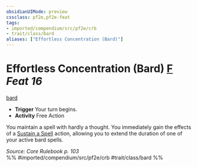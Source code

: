 ```yaml
---
obsidianUIMode: preview
cssclass: pf2e,pf2e-feat
tags:
- imported/compendium/src/pf2e/crb
- trait/class/bard
aliases: ["Effortless Concentration (Bard)"]
---
```

# Effortless Concentration (Bard)  [F](chapter-9-playing-the-game.md#Actions "Free Action") *Feat 16*  
[bard](rules/traits/bard.md)  

- **Trigger** Your turn begins.
- **Activity** Free Action

You maintain a spell with hardly a thought. You immediately gain the effects of a [Sustain a Spell](sustain-a-spell.md) action, allowing you to extend the duration of one of your active bard spells.

*Source: Core Rulebook p. 103*  
%% #imported/compendium/src/pf2e/crb #trait/class/bard %%